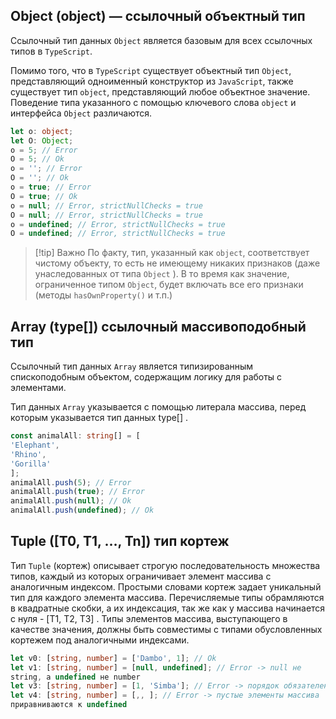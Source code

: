 ## Object (object) — ссылочный объектный тип

Ссылочный тип данных `Object` является базовым для всех ссылочных типов в `TypeScript`.

Помимо того, что в `TypeScript` существует объектный тип `Object`, представляющий одноименный конструктор из `JavaScript`, также существует тип `object`, представляющий любое объектное значение. Поведение типа указанного с помощью ключевого слова `object` и интерфейса `Object` различаются.

```ts
let o: object;
let O: Object;
o = 5; // Error
O = 5; // Ok
o = ''; // Error
O = ''; // Ok
o = true; // Error
O = true; // Ok
o = null; // Error, strictNullChecks = true
O = null; // Error, strictNullChecks = true
o = undefined; // Error, strictNullChecks = true
O = undefined; // Error, strictNullChecks = true
```

>[!tip] Важно
>По факту, тип, указанный как `object`, соответствует чистому объекту, то есть не имеющему никаких признаков (даже унаследованных от типа `Object` ). В то время как значение, ограниченное типом `Object`, будет включать все его признаки (методы `hasOwnProperty()` и т.п.)

## Array (type\[\]) ссылочный массивоподобный тип

Ссылочный тип данных `Array` является типизированным спископодобным объектом, содержащим логику для работы с элементами.

Тип данных `Array` указывается с помощью литерала массива, перед которым указывается тип данных type\[\] .

```ts
const animalAll: string[] = [
'Elephant',
'Rhino',
'Gorilla'
];
animalAll.push(5); // Error
animalAll.push(true); // Error
animalAll.push(null); // Ok
animalAll.push(undefined); // Ok
```

## Tuple (\[T0, T1, …, Tn\]) тип кортеж

Тип `Tuple` (кортеж) описывает строгую последовательность множества типов, каждый из которых ограничивает элемент массива с аналогичным индексом. Простыми словами кортеж задает уникальный тип для каждого элемента массива. Перечисляемые типы обрамляются в квадратные скобки, а их индексация, так же как у массива начинается с нуля - \[T1, T2, T3\] . Типы элементов массива, выступающего в качестве значения, должны быть совместимы с типами обусловленных кортежем под аналогичными
индексами.

```ts
let v0: [string, number] = ['Dambo', 1]; // Ok
let v1: [string, number] = [null, undefined]; // Error -> null не
string, а undefined не number
let v3: [string, number] = [1, 'Simba']; // Error -> порядок обязателен
let v4: [string, number] = [,, ]; // Error -> пустые элементы массива
приравниваются к undefined
```
